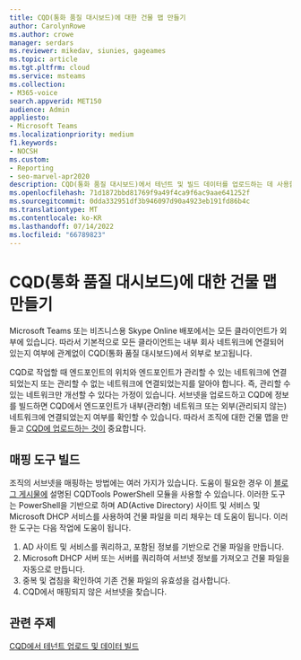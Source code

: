 ```yaml
---
title: CQD(통화 품질 대시보드)에 대한 건물 맵 만들기
author: CarolynRowe
ms.author: crowe
manager: serdars
ms.reviewer: mikedav, siunies, gageames
ms.topic: article
ms.tgt.pltfrm: cloud
ms.service: msteams
ms.collection:
- M365-voice
search.appverid: MET150
audience: Admin
appliesto:
- Microsoft Teams
ms.localizationpriority: medium
f1.keywords:
- NOCSH
ms.custom:
- Reporting
- seo-marvel-apr2020
description: CQD(통화 품질 대시보드)에서 테넌트 및 빌드 데이터를 업로드하는 데 사용할 수 있는 건물 맵을 만드는 방법을 알아봅니다.
ms.openlocfilehash: 71d1872bbd81769f9a49f4ca9f6ac9aae641252f
ms.sourcegitcommit: 0dda332951df3b946097d90a4923eb191fd86b4c
ms.translationtype: MT
ms.contentlocale: ko-KR
ms.lasthandoff: 07/14/2022
ms.locfileid: "66789823"
---
```

# <a name="create-a-building-map-for-call-quality-dashboard-cqd"></a>CQD(통화 품질 대시보드)에 대한 건물 맵 만들기

Microsoft Teams 또는 비즈니스용 Skype Online 배포에서는 모든 클라이언트가 외부에 있습니다. 따라서 기본적으로 모든 클라이언트는 내부 회사 네트워크에 연결되어 있는지 여부에 관계없이 CQD(통화 품질 대시보드)에서 외부로 보고됩니다.

CQD로 작업할 때 엔드포인트의 위치와 엔드포인트가 관리할 수 있는 네트워크에 연결되었는지 또는 관리할 수 없는 네트워크에 연결되었는지를 알아야 합니다. 즉, 관리할 수 있는 네트워크만 개선할 수 있다는 가정이 있습니다. 서브넷을 업로드하고 CQD에 정보를 빌드하면 CQD에서 엔드포인트가 내부(관리형) 네트워크 또는 외부(관리되지 않는) 네트워크에 연결되었는지 여부를 확인할 수 있습니다. 따라서 조직에 대한 건물 맵을 만들고 [CQD에 업로드하는 것이](CQD-upload-tenant-building-data.md) 중요합니다.

## <a name="building-mapping-tools"></a>매핑 도구 빌드

조직의 서브넷을 매핑하는 방법에는 여러 가지가 있습니다. 도움이 필요한 경우 이 [블로그 게시물에](https://aka.ms/cqdtools) 설명된 CQDTools PowerShell 모듈을 사용할 수 있습니다. 이러한 도구는 PowerShell을 기반으로 하며 AD(Active Directory) 사이트 및 서비스 및 Microsoft DHCP 서비스를 사용하여 건물 파일을 미리 채우는 데 도움이 됩니다. 이러한 도구는 다음 작업에 도움이 됩니다.

1. AD 사이트 및 서비스를 쿼리하고, 포함된 정보를 기반으로 건물 파일을 만듭니다.
1. Microsoft DHCP 서버 또는 서버를 쿼리하여 서브넷 정보를 가져오고 건물 파일을 자동으로 만듭니다.
1. 중복 및 겹침을 확인하여 기존 건물 파일의 유효성을 검사합니다.
1. CQD에서 매핑되지 않은 서브넷을 찾습니다.

## <a name="related-topics"></a>관련 주제

[CQD에서 테넌트 업로드 및 데이터 빌드](CQD-upload-tenant-building-data.md)